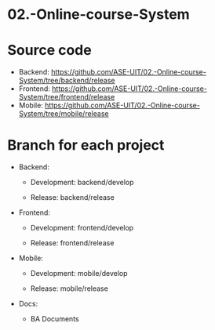 # 02.-Online-course-System

# Source code

- Backend: https://github.com/ASE-UIT/02.-Online-course-System/tree/backend/release
- Frontend: https://github.com/ASE-UIT/02.-Online-course-System/tree/frontend/release
- Mobile: https://github.com/ASE-UIT/02.-Online-course-System/tree/mobile/release

# Branch for each project

- Backend:

  - Development: backend/develop

  - Release: backend/release

- Frontend:

  - Development: frontend/develop

  - Release: frontend/release

- Mobile:

  - Development: mobile/develop

  - Release: mobile/release

- Docs:
  - BA Documents
